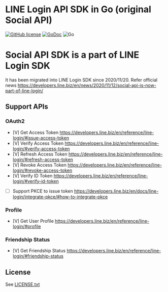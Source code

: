 LINE Login API SDK in Go (original Social API)
======================
[![GitHub license](https://img.shields.io/badge/license-APACHE2.0-red.svg)](https://raw.githubusercontent.com/kkdai/line-login-sdk-go/master/LICENSE)  [![GoDoc](https://godoc.org/github.com/kkdai/line-login-sdk-go?status.svg)](https://godoc.org/github.com/kkdai/line-login-sdk-go)
![Go](https://github.com/kkdai/line-login-sdk-go/workflows/Go/badge.svg)


Social API SDK is a part of LINE Login SDK
======================
It has been migrated into LINE Login SDK since 2020/11/20. Refer official news https://developers.line.biz/en/news/2020/11/12/social-api-is-now-part-of-line-login/
 

Support APIs
---------------

### OAuth2
- [V] Get Access Token https://developers.line.biz/en/reference/line-login/#issue-access-token
- [V] Verify Access Token https://developers.line.biz/en/reference/line-login/#verify-access-token
- [V] Refresh Access Token https://developers.line.biz/en/reference/line-login/#refresh-access-token
- [V] Revoke Access Token https://developers.line.biz/en/reference/line-login/#revoke-access-token
- [V] Verify ID Token https://developers.line.biz/en/reference/line-login/#verify-id-token
- [ ] Support PKCE to issue token https://developers.line.biz/en/docs/line-login/integrate-pkce/#how-to-integrate-pkce

### Profile
- [V] Get User Profile https://developers.line.biz/en/reference/line-login/#profile

### Friendship Status
- [V] Get Friendship Status https://developers.line.biz/en/reference/line-login/#friendship-status


License
---------------

See [LICENSE.txt](LICENSE.txt)
